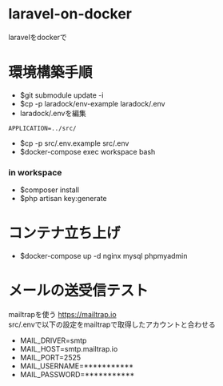 # laravel-on-docker
laravelをdockerで


# 環境構築手順
- $git submodule update -i
- $cp -p laradock/env-example laradock/.env
- laradock/.envを編集
```
APPLICATION=../src/
```
- $cp -p src/.env.example src/.env
- $docker-compose exec workspace bash
### in workspace
- $composer install
- $php artisan key:generate

# コンテナ立ち上げ
- $docker-compose up -d nginx mysql phpmyadmin

# メールの送受信テスト
mailtrapを使う https://mailtrap.io  
src/.envで以下の設定をmailtrapで取得したアカウントと合わせる  
- MAIL_DRIVER=smtp
- MAIL_HOST=smtp.mailtrap.io
- MAIL_PORT=2525
- MAIL_USERNAME=***********
- MAIL_PASSWORD=***********
